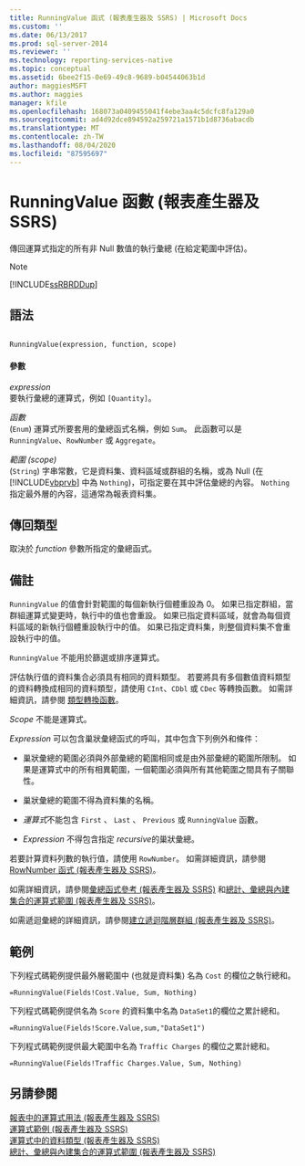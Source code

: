 ```yaml
---
title: RunningValue 函式 (報表產生器及 SSRS) | Microsoft Docs
ms.custom: ''
ms.date: 06/13/2017
ms.prod: sql-server-2014
ms.reviewer: ''
ms.technology: reporting-services-native
ms.topic: conceptual
ms.assetid: 6bee2f15-0e69-49c8-9689-b04544063b1d
author: maggiesMSFT
ms.author: maggies
manager: kfile
ms.openlocfilehash: 168073a0409455041f4ebe3aa4c5dcfc8fa129a0
ms.sourcegitcommit: ad4d92dce894592a259721a1571b1d8736abacdb
ms.translationtype: MT
ms.contentlocale: zh-TW
ms.lasthandoff: 08/04/2020
ms.locfileid: "87595697"
---
```

# <a name="runningvalue-function-report-builder-and-ssrs"></a>RunningValue 函數 (報表產生器及 SSRS)
  傳回運算式指定的所有非 Null 數值的執行彙總 (在給定範圍中評估)。  
  
> [!NOTE]  
>  [!INCLUDE[ssRBRDDup](../../includes/ssrbrddup-md.md)]  
  
## <a name="syntax"></a>語法  
  
```  
  
RunningValue(expression, function, scope)  
```  
  
#### <a name="parameters"></a>參數  
 *expression*  
 要執行彙總的運算式，例如 `[Quantity]`。  
  
 *函數*  
 (`Enum`) 運算式所要套用的彙總函式名稱，例如 `Sum`。 此函數可以是 `RunningValue`、`RowNumber` 或 `Aggregate`。  
  
 *範圍 (scope)*  
 (`String`) 字串常數，它是資料集、資料區域或群組的名稱，或為 Null (在 [!INCLUDE[vbprvb](../../includes/vbprvb-md.md)] 中為 `Nothing`)，可指定要在其中評估彙總的內容。 `Nothing` 指定最外層的內容，這通常為報表資料集。  
  
## <a name="return-type"></a>傳回類型  
 取決於 *function* 參數所指定的彙總函式。  
  
## <a name="remarks"></a>備註  
 `RunningValue` 的值會針對範圍的每個新執行個體重設為 0。 如果已指定群組，當群組運算式變更時，執行中的值也會重設。 如果已指定資料區域，就會為每個資料區域的新執行個體重設執行中的值。 如果已指定資料集，則整個資料集不會重設執行中的值。  
  
 `RunningValue` 不能用於篩選或排序運算式。  
  
 評估執行值的資料集合必須具有相同的資料類型。 若要將具有多個數值資料類型的資料轉換成相同的資料類型，請使用 `CInt`、`CDbl` 或 `CDec` 等轉換函數。 如需詳細資訊，請參閱 [類型轉換函數](https://go.microsoft.com/fwlink/?LinkId=96142)。  
  
 *Scope* 不能是運算式。  
  
 *Expression* 可以包含巢狀彙總函式的呼叫，其中包含下列例外和條件：  
  
-   巢狀彙總的範圍必須與外部彙總的範圍相同或是由外部彙總的範圍所限制。 如果是運算式中的所有相異範圍，一個範圍必須與所有其他範圍之間具有子關聯性。  
  
-   巢狀彙總的範圍不得為資料集的名稱。  
  
-   *運算式*不能包含 `First` 、 `Last` 、 `Previous` 或 `RunningValue` 函數。  
  
-   *Expression* 不得包含指定 *recursive*的巢狀彙總。  
  
 若要計算資料列數的執行值，請使用 `RowNumber`。 如需詳細資訊，請參閱 [RowNumber 函式 &#40;報表產生器及 SSRS&#41;](report-builder-functions-rownumber-function.md)。  
  
 如需詳細資訊，請參閱[彙總函式參考 &#40;報表產生器及 SSRS&#41;](report-builder-functions-aggregate-functions-reference.md) 和[總計、彙總與內建集合的運算式範圍 &#40;報表產生器及 SSRS&#41;](expression-scope-for-totals-aggregates-and-built-in-collections.md)。  
  
 如需遞迴彙總的詳細資訊，請參閱[建立遞迴階層群組 &#40;報表產生器及 SSRS&#41;](creating-recursive-hierarchy-groups-report-builder-and-ssrs.md)。  
  
## <a name="examples"></a>範例  
 下列程式碼範例提供最外層範圍中 (也就是資料集) 名為 `Cost` 的欄位之執行總和。  
  
```  
=RunningValue(Fields!Cost.Value, Sum, Nothing)  
```  
  
 下列程式碼範例提供名為 `Score` 的資料集中名為 `DataSet1`的欄位之累計總和。  
  
```  
=RunningValue(Fields!Score.Value,sum,"DataSet1")  
```  
  
 下列程式碼範例提供最大範圍中名為 `Traffic Charges` 的欄位之累計總和。  
  
```  
=RunningValue(Fields!Traffic Charges.Value, Sum, Nothing)  
```  
  
## <a name="see-also"></a>另請參閱  
 [報表中的運算式用法 &#40;報表產生器及 SSRS&#41;](expression-uses-in-reports-report-builder-and-ssrs.md)   
 [運算式範例 &#40;報表產生器及 SSRS&#41;](expression-examples-report-builder-and-ssrs.md)   
 [運算式中的資料類型 &#40;報表產生器及 SSRS&#41;](expressions-report-builder-and-ssrs.md)   
 [總計、彙總與內建集合的運算式範圍 &#40;報表產生器及 SSRS&#41;](expression-scope-for-totals-aggregates-and-built-in-collections.md)  
  
  
